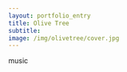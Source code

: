 ```yaml
---
layout: portfolio_entry
title: Olive Tree
subtitle: 
image: /img/olivetree/cover.jpg
---
```


music
